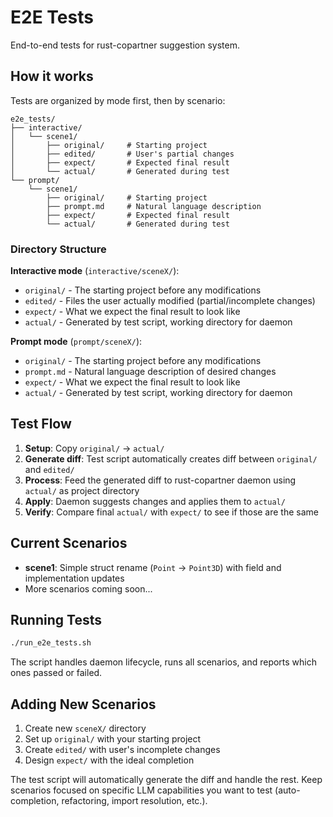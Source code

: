 # E2E Tests

End-to-end tests for rust-copartner suggestion system.

## How it works

Tests are organized by mode first, then by scenario:

```text
e2e_tests/
├── interactive/
│   └── scene1/
│       ├── original/     # Starting project
│       ├── edited/       # User's partial changes
│       ├── expect/       # Expected final result
│       └── actual/       # Generated during test
└── prompt/
    └── scene1/
        ├── original/     # Starting project
        ├── prompt.md     # Natural language description
        ├── expect/       # Expected final result
        └── actual/       # Generated during test
```

### Directory Structure

**Interactive mode** (`interactive/sceneX/`):

- `original/` - The starting project before any modifications
- `edited/` - Files the user actually modified (partial/incomplete changes)
- `expect/` - What we expect the final result to look like
- `actual/` - Generated by test script, working directory for daemon

**Prompt mode** (`prompt/sceneX/`):

- `original/` - The starting project before any modifications  
- `prompt.md` - Natural language description of desired changes
- `expect/` - What we expect the final result to look like
- `actual/` - Generated by test script, working directory for daemon

## Test Flow

1. **Setup**: Copy `original/` → `actual/`
2. **Generate diff**: Test script automatically creates diff between `original/` and `edited/`
3. **Process**: Feed the generated diff to rust-copartner daemon using `actual/` as project directory
4. **Apply**: Daemon suggests changes and applies them to `actual/`
5. **Verify**: Compare final `actual/` with `expect/` to see if those are the same

## Current Scenarios

- **scene1**: Simple struct rename (`Point` → `Point3D`) with field and implementation updates
- More scenarios coming soon...

## Running Tests

```bash
./run_e2e_tests.sh
```

The script handles daemon lifecycle, runs all scenarios, and reports which ones passed or failed.

## Adding New Scenarios

1. Create new `sceneX/` directory
2. Set up `original/` with your starting project
3. Create `edited/` with user's incomplete changes  
4. Design `expect/` with the ideal completion

The test script will automatically generate the diff and handle the rest. Keep scenarios focused on specific LLM capabilities you want to test (auto-completion, refactoring, import resolution, etc.).
